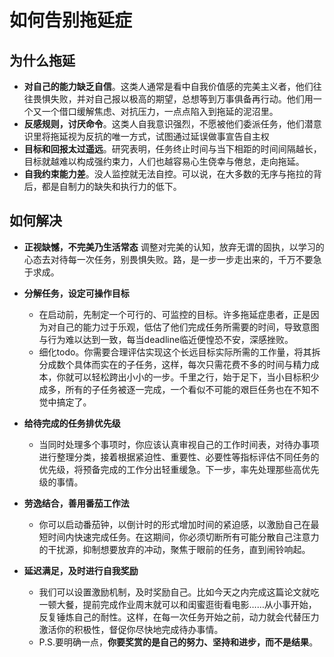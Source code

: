 # 如何告别拖延症

## 为什么拖延
* **对自己的能力缺乏自信**。这类人通常是看中自我价值感的完美主义者，他们往往畏惧失败，并对自己报以极高的期望，总想等到万事俱备再行动。他们用一个又一个借口缓解焦虑、对抗压力，一点点陷入到拖延的泥沼里。
* **反感规则，讨厌命令**。这类人自我意识强烈，不愿被他们委派任务，他们潜意识里将拖延视为反抗的唯一方式，试图通过延误做事宣告自主权
* **目标和回报太过遥远**。研究表明，任务终止时间与当下相距的时间间隔越长，目标就越难以构成强约束力，人们也越容易心生侥幸与倦怠，走向拖延。
* **自我约束能力差**。没人监控就无法自控。可以说，在大多数的无序与拖拉的背后，都是自制力的缺失和执行力的低下。




## 如何解决

* **正视缺憾，不完美乃生活常态**
调整对完美的认知，放弃无谓的固执，以学习的心态去对待每一次任务，别畏惧失败。路，是一步一步走出来的，千万不要急于求成。

* **分解任务，设定可操作目标**
    * 在启动前，先制定一个可行的、可监控的目标。许多拖延症患者，正是因为对自己的能力过于乐观，低估了他们完成任务所需要的时间，导致意图与行为难以达到一致，每当deadline临近便惶恐不安，深感挫败。
    * 细化todo。你需要合理评估实现这个长远目标实际所需的工作量，将其拆分成数个具体而实在的子任务，这样，每次只需花费不多的时间与精力成本，你就可以轻松跨出小小的一步。千里之行，始于足下，当小目标积少成多，所有的子任务被逐一完成，一个看似不可能的艰巨任务也在不知不觉中搞定了。

* **给待完成的任务排优先级**
    * 当同时处理多个事项时，你应该认真审视自己的工作时间表，对待办事项进行整理分类，接着根据紧迫性、重要性、必要性等指标评估不同任务的优先级，将预备完成的工作分出轻重缓急。下一步，率先处理那些高优先级的事情。

* **劳逸结合，善用番茄工作法**
    * 你可以启动番茄钟，以倒计时的形式增加时间的紧迫感，以激励自己在最短时间内快速完成任务。在这期间，你必须切断所有可能分散自己注意力的干扰源，抑制想要放弃的冲动，聚焦于眼前的任务，直到闹铃响起。

* **延迟满足，及时进行自我奖励**
    * 我们可以设置激励机制，及时奖励自己。比如今天之内完成这篇论文就吃一顿大餐，提前完成作业周末就可以和闺蜜逛街看电影……从小事开始，反复锤炼自己的耐性。这样，在每一次任务开始之前，动力就会代替压力激活你的积极性，督促你尽快地完成待办事情。
    * P.S.要明确一点，**你要奖赏的是自己的努力、坚持和进步，而不是结果**。
